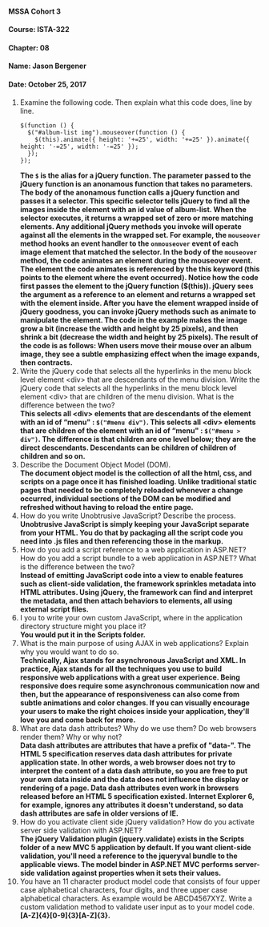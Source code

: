 #### MSSA Cohort 3
#### Course: ISTA-322
#### Chapter: 08
#### Name: Jason Bergener
#### Date: October 25, 2017

1. Examine the following code. Then explain what this code does, line by line.
    ```aspnet
    $(function () {
      $("#album-list img").mouseover(function () {
        $(this).animate({ height: '+=25', width: '+=25' }).animate({ height: '-=25', width: '-=25' });
      });
    });
    ```  
    **The `$` is the alias for a jQuery function. The parameter passed to the jQuery function is an anonamous function that takes no parameters. The body of the anonamous function calls a jQuery function and passes it a selector. This specific selector tells jQuery to find all the images inside the element with an id value of album-list. When the selector executes, it returns a wrapped set of zero or more matching elements. Any additional jQuery methods you invoke will operate against all the elements in the wrapped set. For example, the `mouseover` method hooks an event handler to the `onmouseover` event of each image element that matched the selector. In the body of the `mouseover` method, the code animates an element during the mouseover event. The element the code animates is referenced by the this keyword (this points to the element where the event occurred). Notice how the code first passes the element to the jQuery function ($(this)). jQuery sees the argument as a reference to an element and returns a wrapped set with the element inside. After you have the element wrapped inside of jQuery goodness, you can invoke jQuery methods such as animate to manipulate the element. The code in the example makes the image grow a bit (increase the width and height by 25 pixels), and then shrink a bit (decrease the width and height by 25 pixels). The result of the code is as follows: When users move their mouse over an album image, they see a subtle emphasizing effect when the image expands, then contracts.**
1. Write the jQuery code that selects all the hyperlinks in the menu block level element \<div> that are descendants of the menu division. Write the jQuery code that selects all the hyperlinks in the menu block level element \<div> that are children of the menu division. What is the difference between the two?  
**This selects all \<div> elements that are descendants of the element with an id of “menu" : `$("#menu div")`. This selects all \<div> elements that are children of the element with an id of “menu" : `$("#menu > div")`. The difference is that children are one level below; they are the direct descendants. Descendants can be children of children of children and so on.**
1. Describe the Document Object Model (DOM).  
**The document object model is the collection of all the html, css, and scripts on a page once it has finished loading. Unlike traditional static pages that needed to be completely reloaded whenever a change occurred, individual sections of the DOM can be modified and refreshed without having to reload the entire page.**
1. How do you write Unobtrusive JavaScript? Describe the process.  
**Unobtrusive JavaScript is simply keeping your JavaScript separate from your HTML. You do that by packaging all the script code you need into .js files and then referencing those in the markup.**
1. How do you add a script reference to a web application in ASP.NET? How do you add a script bundle to a web application in ASP.NET? What is the difference between the two?  
**Instead of emitting JavaScript code into a view to enable features such as client-side validation, the framework sprinkles metadata into HTML attributes. Using jQuery, the framework can find and interpret the metadata, and then attach behaviors to elements, all using external script files.**
1. I you to write your own custom JavaScript, where in the application directory structure might you place it?  
**You would put it in the Scripts folder.**
1. What is the main purpose of using AJAX in web applications? Explain why you would want to do so.  
**Technically, Ajax stands for asynchronous JavaScript and XML. In practice, Ajax stands for all the techniques you use to build responsive web applications with a great user experience. Being responsive does require some asynchronous communication now and then, but the appearance of responsiveness can also come from subtle animations and color changes. If you can visually encourage your users to make the right choices inside your application, they'll love you and come back for more.**
1. What are data dash attributes? Why do we use them? Do web browsers render them? Why or why not?  
**Data dash attributes are attributes that have a prefix of "data-". The HTML 5 specification reserves data dash attributes for private application state. In other words, a web browser does not try to interpret the content of a data dash attribute, so you are free to put your own data inside and the data does not influence the display or rendering of a page. Data dash attributes even work in browsers released before an HTML 5 specification existed. Internet Explorer 6, for example, ignores any attributes it doesn't understand, so data dash attributes are safe in older versions of IE.**
1. How do you activate client side jQuery validation? How do you activate server side validation with ASP.NET?  
**The jQuery Validation plugin (jquery.validate) exists in the Scripts folder of a new MVC 5 application by default. If you want client-side validation, you'll need a reference to the jqueryval bundle to the applicable views. The model binder in ASP.NET MVC performs server-side validation against properties when it sets their values.**
1. You have an 11 character product model code that consists of four upper case alphabetical characters, four digits, and three upper case alphabetical characters. As example would be ABCD4567XYZ. Write a custom validation method to validate user input as to your model code.  
**[A-Z]{4}[0-9]{3}[A-Z]{3}.**